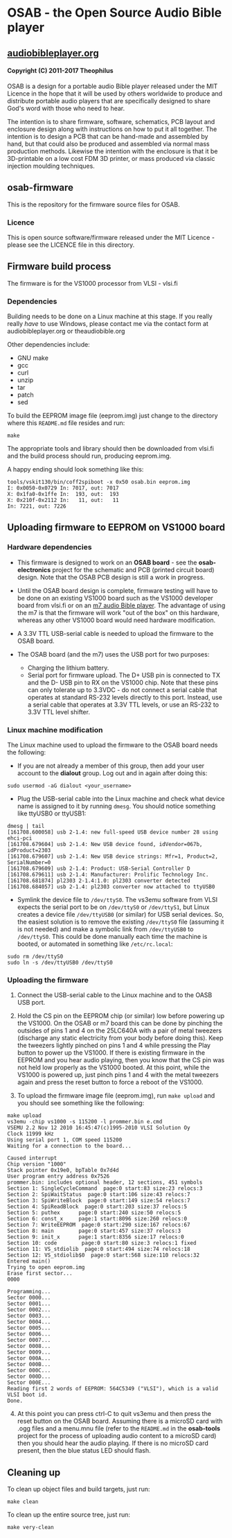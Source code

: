 # OSAB - the Open Source Audio Bible player
## [audiobibleplayer.org](http://audiobibleplayer.org/)
#### Copyright (C) 2011-2017 Theophilus

OSAB is a design for a portable audio Bible player released under the MIT Licence in the hope that it will be used by others worldwide to produce and distribute portable audio players that are specifically designed to share God's word with those who need to hear.

The intention is to share firmware, software, schematics, PCB layout and enclosure design along with instructions on how to put it all together.  The intention is to design a PCB that can be hand-made and assembled by hand, but that could also be produced and assembled via normal mass production methods.  Likewise the intention with the enclosure is that it be 3D-printable on a low cost FDM 3D printer, or mass produced via classic injection moulding techniques.

## osab-firmware
This is the repository for the firmware source files for OSAB.

### Licence
This is open source software/firmware released under the MIT Licence - please see the LICENCE file in this directory.

## Firmware build process
The firmware is for the VS1000 processor from VLSI - vlsi.fi

### Dependencies
Building needs to be done on a Linux machine at this stage.  If you really really _have_ to use Windows, please contact me via the contact form at audiobibleplayer.org or theaudiobible.org

Other dependencies include:
* GNU make
* gcc
* curl
* unzip
* tar
* patch
* sed

To build the EEPROM image file (eeprom.img) just change to the directory where this `README.md` file resides and run:
```shell
make
```

The appropriate tools and library should then be downloaded from vlsi.fi and the build process should run, producing eeprom.img.

A happy ending should look something like this:
```shell
tools/vskit130/bin/coff2spiboot -x 0x50 osab.bin eeprom.img
I: 0x0050-0x0729 In: 7017, out: 7017
X: 0x1fa0-0x1ffe In:  193, out:  193
X: 0x210f-0x2112 In:   11, out:   11
In: 7221, out: 7226
```

## Uploading firmware to EEPROM on VS1000 board

### Hardware dependencies
* This firmware is designed to work on an **OSAB board** - see the **osab-electronics** project for the schematic and PCB (printed circuit board) design.  Note that the OSAB PCB design is still a work in progress.

* Until the OSAB board design is complete, firmware testing will have to be done on an existing VS1000 board such as the VS1000 developer board from vlsi.fi or on an [m7 audio Bible player](http://theaudiobible.org/m7.php).  The advantage of using the m7 is that the firmware will work "out of the box" on this hardware, whereas any other VS1000 board would need hardware modification.

* A 3.3V TTL USB-serial cable is needed to upload the firmware to the OSAB board.

* The OSAB board (and the m7) uses the USB port for two purposes:
  * Charging the lithium battery.
  * Serial port for firmware upload. The D+ USB pin is connected to TX and the D- USB pin to RX on the VS1000 chip. Note that these pins can only tolerate up to 3.3VDC - do not connect a serial cable that operates at standard RS-232 levels directly to this port.  Instead, use a serial cable that operates at 3.3V TTL levels, or use an RS-232 to 3.3V TTL level shifter.

### Linux machine modification
The Linux machine used to upload the firmware to the OSAB board needs the following:
* If you are not already a member of this group, then add your user account to the **dialout** group.  Log out and in again after doing this:
```shell
sudo usermod -aG dialout <your_username>
```

* Plug the USB-serial cable into the Linux machine and check what device name is assigned to it by running `dmesg`.  You should notice something like ttyUSB0 or ttyUSB1:
```shell
dmesg | tail
[161708.600058] usb 2-1.4: new full-speed USB device number 28 using ehci-pci
[161708.679604] usb 2-1.4: New USB device found, idVendor=067b, idProduct=2303
[161708.679607] usb 2-1.4: New USB device strings: Mfr=1, Product=2, SerialNumber=0
[161708.679609] usb 2-1.4: Product: USB-Serial Controller D
[161708.679611] usb 2-1.4: Manufacturer: Prolific Technology Inc.
[161708.681874] pl2303 2-1.4:1.0: pl2303 converter detected
[161708.684057] usb 2-1.4: pl2303 converter now attached to ttyUSB0
```

* Symlink the device file to `/dev/ttyS0`.  The vs3emu software from VLSI expects the serial port to be on `/dev/ttyS0` or `/dev/ttyS1`, but Linux creates a device file `/dev/ttyUSB0` (or similar) for USB serial devices.  So, the easiest solution is to remove the existing `/dev/ttyS0` file (assuming it is not needed) and make a symbolic link from `/dev/ttyUSB0` to `/dev/ttyS0`.  This could be done manually each time the machine is booted, or automated in something like `/etc/rc.local`:
```shell
sudo rm /dev/ttyS0
sudo ln -s /dev/ttyUSB0 /dev/ttyS0
```

### Uploading the firmware
1. Connect the USB-serial cable to the Linux machine and to the OASB USB port.

2. Hold the CS pin on the EEPROM chip (or similar) low before powering up the VS1000. On the OSAB or m7 board this can be done by pinching the outsides of pins 1 and 4 on the 25LC640A with a pair of metal tweezers (discharge any static electricity from your body before doing this).  Keep the tweezers lightly pinched on pins 1 and 4 while pressing the Play button to power up the VS1000.  If there is existing firmware in the EEPROM and you hear audio playing, then you know that the CS pin was not held low properly as the VS1000 booted.  At this point, while the VS1000 is powered up, just pinch pins 1 and 4 with the metal tweezers again and press the reset button to force a reboot of the VS1000.

3. To upload the firmware image file (eeprom.img), run `make upload` and you should see something like the following:
```shell
make upload
vs3emu -chip vs1000 -s 115200 -l prommer.bin e.cmd
VSEMU 2.2 Nov 12 2010 16:45:47(c)1995-2010 VLSI Solution Oy
Clock 11999 kHz
Using serial port 1, COM speed 115200
Waiting for a connection to the board...

Caused interrupt
Chip version "1000"
Stack pointer 0x19e0, bpTable 0x7d4d
User program entry address 0x7526
prommer.bin: includes optional header, 12 sections, 451 symbols
Section 1: SingleCycleCommand  page:0 start:83 size:23 relocs:3
Section 2: SpiWaitStatus  page:0 start:106 size:43 relocs:7
Section 3: SpiWriteBlock  page:0 start:149 size:54 relocs:7
Section 4: SpiReadBlock  page:0 start:203 size:37 relocs:5
Section 5: puthex      page:0 start:240 size:50 relocs:5
Section 6: const_x     page:1 start:8096 size:260 relocs:0
Section 7: WriteEEPROM  page:0 start:290 size:167 relocs:67
Section 8: main        page:0 start:457 size:37 relocs:3
Section 9: init_x      page:1 start:8356 size:17 relocs:0
Section 10: code        page:0 start:80 size:3 relocs:1 fixed
Section 11: VS_stdiolib  page:0 start:494 size:74 relocs:18
Section 12: VS_stdiolib$0  page:0 start:568 size:110 relocs:32
Entered main()
Trying to open eeprom.img
Erase first sector...
0000

Programming...
Sector 0000...
Sector 0001...
Sector 0002...
Sector 0003...
Sector 0004...
Sector 0005...
Sector 0006...
Sector 0007...
Sector 0008...
Sector 0009...
Sector 000A...
Sector 000B...
Sector 000C...
Sector 000D...
Sector 000E...
Reading first 2 words of EEPROM: 564C5349 ("VLSI"), which is a valid VLSI boot id.
Done.
```

4. At this point you can press ctrl-C to quit vs3emu and then press the reset button on the OSAB board.  Assuming there is a microSD card with .ogg files and a menu.mnu file (refer to the `README.md` in the **osab-tools** project for the process of uploading audio content to a microSD card) then you should hear the audio playing.  If there is no microSD card present, then the blue status LED should flash.

## Cleaning up
To clean up object files and build targets, just run:
```shell
make clean
```

To clean up the entire source tree, just run:
```shell
make very-clean
```
